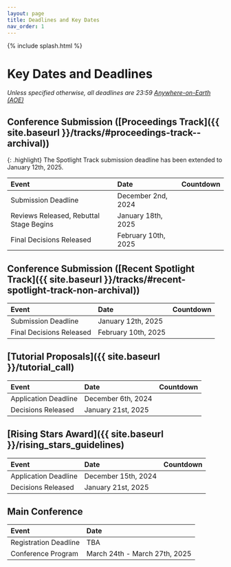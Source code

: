 ```yaml
---
layout: page
title: Deadlines and Key Dates
nav_order: 1
---
```

<script src="//code.jquery.com/jquery.js"></script>
<script src="{{ site.baseurl }}/assets/js/jquery.countdown.min.js"></script>
<script src="{{ site.baseurl }}/assets/js/luxon.min.js"></script>

{% include splash.html %}

# Key Dates and Deadlines

*Unless specified otherwise, all deadlines are 23:59 [Anywhere-on-Earth (AOE)](https://www.ieee802.org/16/aoe.html)*

## Conference Submission ([Proceedings Track]({{ site.baseurl }}/tracks/#proceedings-track--archival))

{: .highlight}
The Spotlight Track submission deadline has been extended to January 12th, 2025.

<!-- | Rebuttal Stage Ends, Author-Reviewer Discussion Begins  | October 27th, 2023             |<span id="proc-disc"></span><script type="text/javascript">var date = luxon.DateTime.fromObject({year: 2023, month: 10, day: 27, hour: 23, minute: 59, second: 59}, {zone: 'UTC-12',});$('#proc-disc').countdown(date.toJSDate(), function(event) { $(this).html(event.strftime('%D days %H:%M:%S')); });</script>| -->
<!-- | Author-Reviewer Discussion Ends                         | November 5th, 2023             |<span id="proc-disc-end"></span><script type="text/javascript">var date = luxon.DateTime.fromObject({year: 2023, month: 11, day: 5, hour: 23, minute: 59, second: 59}, {zone: 'UTC-12',});$('#proc-disc-end').countdown(date.toJSDate(), function(event) { $(this).html(event.strftime('%D days %H:%M:%S')); });</script>| -->
<!-- | Camera-Ready Deadline                                   | December 5th, 2023             |<span id="proc-camera"></span><script type="text/javascript">var date = luxon.DateTime.fromObject({year: 2023, month: 12, day: 5, hour: 23, minute: 59, second: 59}, {zone: 'UTC-12',});$('#proc-camera').countdown(date.toJSDate(), function(event) { $(this).html(event.strftime('%D days %H:%M:%S')); });</script>| -->
<!---->

| Event                                                   | Date                           | Countdown                    |
|:--------------------------------------------------------|:-------------------------------|:-----------------------------|
| Submission Deadline                                     | December 2nd, 2024              |<span id="proc-sub"></span><script type="text/javascript">var date = luxon.DateTime.fromObject({year: 2024, month: 12, day: 2, hour: 23, minute: 59, second: 59}, {zone: 'UTC-12',});$('#proc-sub').countdown(date.toJSDate(), function(event) { $(this).html(event.strftime('%D days %H:%M:%S')); });</script>|
| Reviews Released, Rebuttal Stage Begins                 | January 18th, 2025             |<span id="proc-review"></span><script type="text/javascript">var date = luxon.DateTime.fromObject({year: 2025, month: 1, day: 18, hour: 23, minute: 59, second: 59}, {zone: 'UTC-12',});$('#proc-review').countdown(date.toJSDate(), function(event) { $(this).html(event.strftime('%D days %H:%M:%S')); });</script>|
| Final Decisions Released                                | February 10th, 2025            |<span id="proc-decision"></span><script type="text/javascript">var date = luxon.DateTime.fromObject({year: 2025, month: 2, day: 10, hour: 23, minute: 59, second: 59}, {zone: 'UTC-12',});$('#proc-decision').countdown(date.toJSDate(), function(event) { $(this).html(event.strftime('%D days %H:%M:%S')); });</script>|


## Conference Submission ([Recent Spotlight Track]({{ site.baseurl }}/tracks/#recent-spotlight-track-non-archival))
<!-- | Camera-Ready Deadline     | December 5th, 2023             |<span id="wksp-camera"></span><script type="text/javascript">var date = luxon.DateTime.fromObject({year: 2023, month: 12, day: 5, hour: 23, minute: 59, second: 59}, {zone: 'UTC-12',});$('#wksp-camera').countdown(date.toJSDate(), function(event) { $(this).html(event.strftime('%D days %H:%M:%S')); });</script>| -->

| Event                     | Date                           | Countdown                    |
|:--------------------------|:-------------------------------|:-----------------------------|
| Submission Deadline       | January 12th, 2025             |<span id="wksp-sub"></span><script type="text/javascript">var date = luxon.DateTime.fromObject({year: 2025, month: 1, day: 12, hour: 23, minute: 59, second: 59}, {zone: 'UTC-12',});$('#wksp-sub').countdown(date.toJSDate(), function(event) { $(this).html(event.strftime('%D days %H:%M:%S')); });</script>|
| Final Decisions Released  | February 10th, 2025            |<span id="wksp-decision"></span><script type="text/javascript">var date = luxon.DateTime.fromObject({year: 2025, month: 2, day: 10, hour: 23, minute: 59, second: 59}, {zone: 'UTC-12',});$('#wksp-decision').countdown(date.toJSDate(), function(event) { $(this).html(event.strftime('%D days %H:%M:%S')); });</script>|

## [Tutorial Proposals]({{ site.baseurl }}/tutorial_call)

| Event                     | Date                           | Countdown                    |
|:--------------------------|:-------------------------------|:-----------------------------|
| Application Deadline      | December 6th, 2024              |<span id="tut-sub"></span><script type="text/javascript">var date = luxon.DateTime.fromObject({year: 2024, month: 12, day: 6, hour: 23, minute: 59, second: 59}, {zone: 'UTC-12',});$('#tut-sub').countdown(date.toJSDate(), function(event) { $(this).html(event.strftime('%D days %H:%M:%S')); });</script>|
| Decisions Released        | January 21st, 2025             |<span id="tut-decision"></span><script type="text/javascript">var date = luxon.DateTime.fromObject({year: 2025, month: 1, day: 21, hour: 23, minute: 59, second: 59}, {zone: 'UTC-12',});$('#tut-decision').countdown(date.toJSDate(), function(event) { $(this).html(event.strftime('%D days %H:%M:%S')); });</script>|


## [Rising Stars Award]({{ site.baseurl }}/rising_stars_guidelines)

| Event                     | Date                           | Countdown                    |
|:--------------------------|:-------------------------------|:-----------------------------|
| Application Deadline      | December 15th, 2024              |<span id="stars-sub"></span><script type="text/javascript">var date = luxon.DateTime.fromObject({year: 2024, month: 12, day: 15, hour: 23, minute: 59, second: 59}, {zone: 'UTC-12',});$('#stars-sub').countdown(date.toJSDate(), function(event) { $(this).html(event.strftime('%D days %H:%M:%S')); });</script>|
| Decisions Released        | January 21st, 2025             |<span id="stars-decision"></span><script type="text/javascript">var date = luxon.DateTime.fromObject({year: 2025, month: 1, day: 21, hour: 23, minute: 59, second: 59}, {zone: 'UTC-12',});$('#stars-decision').countdown(date.toJSDate(), function(event) { $(this).html(event.strftime('%D days %H:%M:%S')); });</script>|




## Main Conference

| Event                     | Date                            |
|:--------------------------|:--------------------------------|
| Registration Deadline     | TBA                             |
| Conference Program        | March 24th - March 27th, 2025   |
